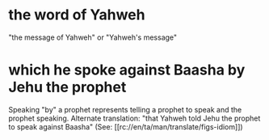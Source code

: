 # the word of Yahweh

"the message of Yahweh" or "Yahweh's message"

# which he spoke against Baasha by Jehu the prophet

Speaking "by" a prophet represents telling a prophet to speak and the prophet speaking. Alternate translation: "that Yahweh told Jehu the prophet to speak against Baasha" (See: [[rc://en/ta/man/translate/figs-idiom]])


